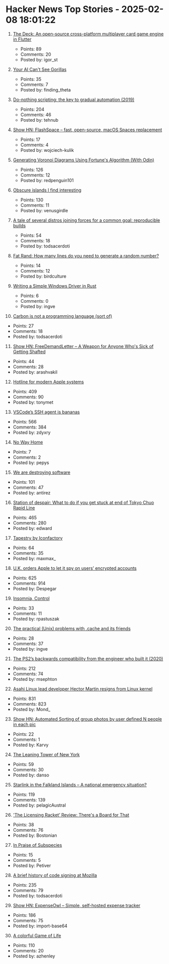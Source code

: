 # Hacker News Top Stories - 2025-02-08 18:01:22

1. [The Deck: An open-source cross-platform multiplayer card game engine in Flutter](https://github.com/xajik/thedeck)
   - Points: 89
   - Comments: 20
   - Posted by: igor_st

2. [Your AI Can't See Gorillas](https://chiraaggohel.com/posts/llms-eda/)
   - Points: 35
   - Comments: 7
   - Posted by: finding_theta

3. [Do-nothing scripting: the key to gradual automation (2019)](https://blog.danslimmon.com/2019/07/15/do-nothing-scripting-the-key-to-gradual-automation/)
   - Points: 204
   - Comments: 46
   - Posted by: tehnub

4. [Show HN: FlashSpace – fast, open-source, macOS Spaces replacement](https://github.com/wojciech-kulik/FlashSpace)
   - Points: 17
   - Comments: 4
   - Posted by: wojciech-kulik

5. [Generating Voronoi Diagrams Using Fortune's Algorithm (With Odin)](https://redpenguin101.github.io/html/posts/2025_01_21_voronoi.html)
   - Points: 126
   - Comments: 12
   - Posted by: redpenguin101

6. [Obscure islands I find interesting](https://amanvir.com/obscure-islands)
   - Points: 130
   - Comments: 11
   - Posted by: venusgirdle

7. [A tale of several distros joining forces for a common goal: reproducible builds](https://video.fosdem.org/2025/h1302/fosdem-2025-6479-a-tale-of-several-distros-joining-forces-for-a-common-goal-reproducible-builds.av1.webm)
   - Points: 54
   - Comments: 18
   - Posted by: todsacerdoti

8. [Fat Rand: How many lines do you need to generate a random number?](https://lucumr.pocoo.org/2025/2/4/fat-rand/)
   - Points: 14
   - Comments: 12
   - Posted by: birdculture

9. [Writing a Simple Windows Driver in Rust](https://scorpiosoftware.net/2025/02/08/writing-a-simple-driver-in-rust/)
   - Points: 6
   - Comments: 0
   - Posted by: ingve

10. [Carbon is not a programming language (sort of)](https://herecomesthemoon.net/2025/02/carbon-is-not-a-language/)
   - Points: 27
   - Comments: 18
   - Posted by: todsacerdoti

11. [Show HN: FreeDemandLetter – A Weapon for Anyone Who's Sick of Getting Shafted](https://www.freedemandletter.com)
   - Points: 44
   - Comments: 28
   - Posted by: arashvakil

12. [Hotline for modern Apple systems](https://github.com/mierau/hotline)
   - Points: 409
   - Comments: 90
   - Posted by: tonymet

13. [VSCode’s SSH agent is bananas](https://fly.io/blog/vscode-ssh-wtf/)
   - Points: 566
   - Comments: 384
   - Posted by: zdyxry

14. [No Way Home](https://literaryreview.co.uk/no-way-home)
   - Points: 7
   - Comments: 2
   - Posted by: pepys

15. [We are destroying software](https://antirez.com/news/145)
   - Points: 101
   - Comments: 47
   - Posted by: antirez

16. [Station of despair: What to do if you get stuck at end of Tokyo Chuo Rapid Line](https://soranews24.com/2024/12/21/station-of-despair-what-to-do-if-you-get-stuck-at-the-end-of-tokyos-chuo-rapid-line/)
   - Points: 465
   - Comments: 280
   - Posted by: edward

17. [Tapestry by Iconfactory](https://usetapestry.com/)
   - Points: 64
   - Comments: 35
   - Posted by: maxmax_

18. [U.K. orders Apple to let it spy on users’ encrypted accounts](https://www.washingtonpost.com/technology/2025/02/07/apple-encryption-backdoor-uk/)
   - Points: 625
   - Comments: 914
   - Posted by: Despegar

19. [Insomnia, Control](https://untested.sonnet.io/notes/insomnia-control/)
   - Points: 33
   - Comments: 11
   - Posted by: rpastuszak

20. [The practical (Unix) problems with .cache and its friends](https://utcc.utoronto.ca/~cks/space/blog/sysadmin/DotCacheDirectoriesProblem)
   - Points: 28
   - Comments: 37
   - Posted by: ingve

21. [The PS2’s backwards compatibility from the engineer who built it (2020)](https://freelansations.medium.com/the-story-of-the-ps2s-backwards-compatibility-from-the-engineer-who-built-it-ec39cf5a0353)
   - Points: 212
   - Comments: 74
   - Posted by: msephton

22. [Asahi Linux lead developer Hector Martin resigns from Linux kernel](https://lkml.org/lkml/2025/2/7/9)
   - Points: 831
   - Comments: 823
   - Posted by: Mond_

23. [Show HN: Automated Sorting of group photos by user defined N people in each pic](https://github.com/Karvy-Singh/Sort_Memories)
   - Points: 22
   - Comments: 1
   - Posted by: Karvy

24. [The Leaning Tower of New York](https://www.newyorker.com/magazine/2025/02/10/the-leaning-tower-of-new-york)
   - Points: 59
   - Comments: 30
   - Posted by: danso

25. [Starlink in the Falkland Islands – A national emergency situation?](https://www.openfalklands.com/february-2025-starlink-in-the-falkland-islands-a-national-emergency-situation/)
   - Points: 119
   - Comments: 139
   - Posted by: pelagicAustral

26. ['The Licensing Racket’ Review: There's a Board for That](https://www.wsj.com/arts-culture/books/the-licensing-racket-review-theres-a-board-for-that-3da68d0a)
   - Points: 38
   - Comments: 76
   - Posted by: Bostonian

27. [In Praise of Subspecies](https://aeon.co/essays/the-case-for-subspecies-the-neglected-unit-of-conservation)
   - Points: 15
   - Comments: 5
   - Posted by: Petiver

28. [A brief history of code signing at Mozilla](https://hearsum.ca/posts/history-of-code-signing-at-mozilla/)
   - Points: 235
   - Comments: 79
   - Posted by: todsacerdoti

29. [Show HN: ExpenseOwl – Simple, self-hosted expense tracker](https://github.com/Tanq16/ExpenseOwl)
   - Points: 186
   - Comments: 75
   - Posted by: import-base64

30. [A colorful Game of Life](https://colorlife.quick.jaredforsyth.com)
   - Points: 110
   - Comments: 20
   - Posted by: azhenley

